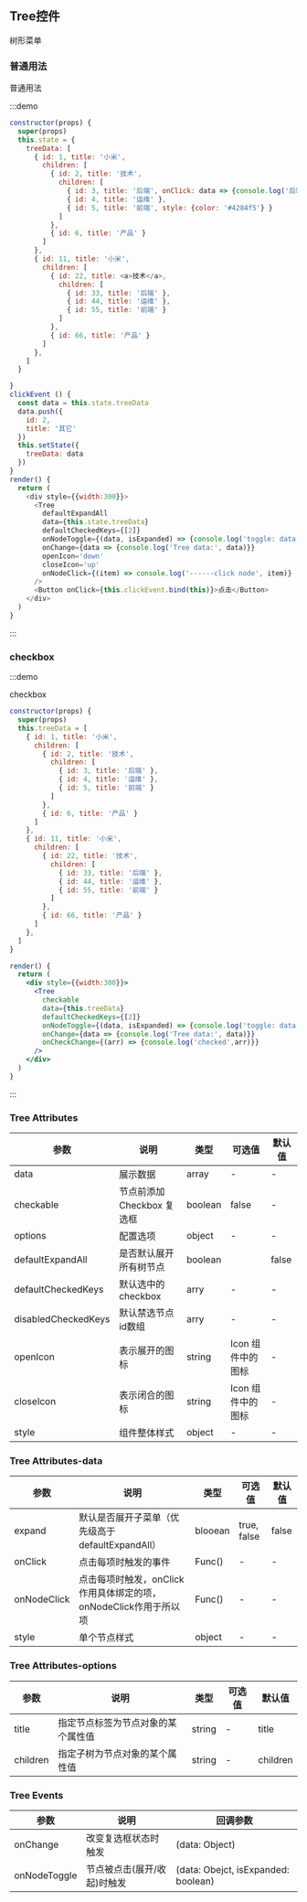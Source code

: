 ## Tree控件

树形菜单


### 普通用法

普通用法

:::demo

```js
constructor(props) {
  super(props)
  this.state = {
    treeData: [
      { id: 1, title: '小米',
        children: [
          { id: 2, title: '技术',
            children: [
              { id: 3, title: '后端', onClick: data => {console.log('后端：', data)} }, 
              { id: 4, title: '运维' },
              { id: 5, title: '前端', style: {color: '#4284f5'} }
            ]
          },
          { id: 6, title: '产品' }
        ]
      },
      { id: 11, title: '小米',
        children: [
          { id: 22, title: <a>技术</a>,
            children: [
              { id: 33, title: '后端' }, 
              { id: 44, title: '运维' },
              { id: 55, title: '前端' }
            ]
          },
          { id: 66, title: '产品' }
        ]
      },
    ]
  }

}
clickEvent () {
  const data = this.state.treeData
  data.push({
    id: 2,
    title: '其它'
  })
  this.setState({
    treeData: data
  })
}
render() {
  return (
    <div style={{width:300}}>
      <Tree
        defaultExpandAll
        data={this.state.treeData}
        defaultCheckedKeys={[2]}
        onNodeToggle={(data, isExpanded) => {console.log('toggle: data isExpanded', data, isExpanded)}}
        onChange={data => {console.log('Tree data:', data)}}
        openIcon='down'
        closeIcon='up'
        onNodeClick={(item) => console.log('------click node', item)}
      />
      <Button onClick={this.clickEvent.bind(this)}>点击</Button>
    </div>
  )
}
```
:::


### checkbox

:::demo

checkbox

```jsx
constructor(props) {
  super(props)
  this.treeData = [
    { id: 1, title: '小米',
      children: [
        { id: 2, title: '技术',
          children: [
            { id: 3, title: '后端' }, 
            { id: 4, title: '运维' },
            { id: 5, title: '前端' }
          ]
        },
        { id: 6, title: '产品' }
      ]
    },
    { id: 11, title: '小米',
      children: [
        { id: 22, title: '技术',
          children: [
            { id: 33, title: '后端' }, 
            { id: 44, title: '运维' },
            { id: 55, title: '前端' }
          ]
        },
        { id: 66, title: '产品' }
      ]
    },
  ]
}

render() {
  return (
    <div style={{width:300}}>
      <Tree
        checkable
        data={this.treeData}
        defaultCheckedKeys={[2]}
        onNodeToggle={(data, isExpanded) => {console.log('toggle: data isExpanded', data, isExpanded)}}
        onChange={data => {console.log('Tree data:', data)}}
        onCheckChange={(arr) => {console.log('checked',arr)}}
      />
    </div>
  )
}
```
:::


### Tree Attributes

| 参数 | 说明 | 类型 | 可选值 | 默认值 |
| ------- | ------- | ------- | ------- | ------- |
| data | 展示数据 | array | - | - |
| checkable | 节点前添加 Checkbox 复选框 | boolean | false | - |
| options | 配置选项 | object | - | - |
| defaultExpandAll | 是否默认展开所有树节点 | boolean |  | false |
| defaultCheckedKeys | 默认选中的checkbox | arry | - | - |
| disabledCheckedKeys | 默认禁选节点id数组 | arry | - | - |
| openIcon | 表示展开的图标 | string | Icon 组件中的图标 | - |
| closeIcon | 表示闭合的图标 | string | Icon 组件中的图标 | - |
| style | 组件整体样式 | object | - | - |

### Tree Attributes-data

| 参数 | 说明 | 类型 | 可选值 | 默认值 |
| ------- | ------- | ------- | ------- | ------- |
| expand | 默认是否展开子菜单（优先级高于defaultExpandAll） | blooean | true, false | false |
| onClick | 点击每项时触发的事件 | Func() | - | - |
| onNodeClick | 点击每项时触发，onClick作用具体绑定的项，onNodeClick作用于所以项 | Func() | - | - |
| style | 单个节点样式 | object | - | - |

### Tree Attributes-options

| 参数 | 说明 | 类型 | 可选值 | 默认值 |
| ----------| ------- | ------- | ------- | ------- |
| title | 指定节点标签为节点对象的某个属性值 | string | - | title |
| children | 指定子树为节点对象的某个属性值 | string | - | children |

### Tree Events

| 参数 | 说明 | 回调参数 |
| -------- | ----- | ---- |
| onChange | 改变复选框状态时触发 | (data: Object) |
| onNodeToggle | 节点被点击(展开/收起)时触发 | (data: Obejct, isExpanded: boolean) |


